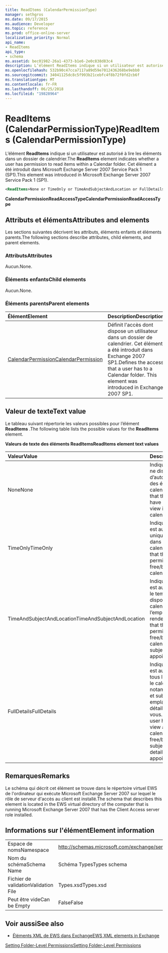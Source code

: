 ```yaml
---
title: ReadItems (CalendarPermissionType)
manager: sethgros
ms.date: 09/17/2015
ms.audience: Developer
ms.topic: reference
ms.prod: office-online-server
localization_priority: Normal
api_name:
- ReadItems
api_type:
- schema
ms.assetid: bec01982-26a1-4373-b1e6-2e0c838d83c4
description: L’élément ReadItems indique si un utilisateur est autorisé à lire les éléments dans un dossier de calendrier. Cet élément a été introduit dans Microsoft Exchange Server 2007 Service Pack 1 (SP1).
ms.openlocfilehash: 532b90c47cca7117a89d59e7012436268be9ebb0
ms.sourcegitcommit: 34041125dc8c5f993b21cebfc4f8b72f0fd2cb6f
ms.translationtype: MT
ms.contentlocale: fr-FR
ms.lasthandoff: 06/25/2018
ms.locfileid: "19828964"
---
```

# <a name="readitems-calendarpermissiontype"></a><span data-ttu-id="5d1c9-104">ReadItems (CalendarPermissionType)</span><span class="sxs-lookup"><span data-stu-id="5d1c9-104">ReadItems (CalendarPermissionType)</span></span>

<span data-ttu-id="5d1c9-105">L’élément **ReadItems** indique si un utilisateur est autorisé à lire les éléments dans un dossier de calendrier.</span><span class="sxs-lookup"><span data-stu-id="5d1c9-105">The **ReadItems** element indicates whether a user has permission to read items within a Calendar folder.</span></span> <span data-ttu-id="5d1c9-106">Cet élément a été introduit dans Microsoft Exchange Server 2007 Service Pack 1 (SP1).</span><span class="sxs-lookup"><span data-stu-id="5d1c9-106">This element was introduced in Microsoft Exchange Server 2007 Service Pack 1 (SP1).</span></span> 
  
```xml
<ReadItems>None or TimeOnly or TimeAndSubjectAndLocation or FullDetails</ReadItems>
```

 <span data-ttu-id="5d1c9-107">**CalendarPermissionReadAccessType**</span><span class="sxs-lookup"><span data-stu-id="5d1c9-107">**CalendarPermissionReadAccessType**</span></span>
## <a name="attributes-and-elements"></a><span data-ttu-id="5d1c9-108">Attributs et éléments</span><span class="sxs-lookup"><span data-stu-id="5d1c9-108">Attributes and elements</span></span>

<span data-ttu-id="5d1c9-109">Les sections suivantes décrivent les attributs, éléments enfants et éléments parents.</span><span class="sxs-lookup"><span data-stu-id="5d1c9-109">The following sections describe attributes, child elements, and parent elements.</span></span>
  
### <a name="attributes"></a><span data-ttu-id="5d1c9-110">Attributs</span><span class="sxs-lookup"><span data-stu-id="5d1c9-110">Attributes</span></span>

<span data-ttu-id="5d1c9-111">Aucun.</span><span class="sxs-lookup"><span data-stu-id="5d1c9-111">None.</span></span>
  
### <a name="child-elements"></a><span data-ttu-id="5d1c9-112">Éléments enfants</span><span class="sxs-lookup"><span data-stu-id="5d1c9-112">Child elements</span></span>

<span data-ttu-id="5d1c9-113">Aucun.</span><span class="sxs-lookup"><span data-stu-id="5d1c9-113">None.</span></span>
  
### <a name="parent-elements"></a><span data-ttu-id="5d1c9-114">Éléments parents</span><span class="sxs-lookup"><span data-stu-id="5d1c9-114">Parent elements</span></span>

|<span data-ttu-id="5d1c9-115">**Élément**</span><span class="sxs-lookup"><span data-stu-id="5d1c9-115">**Element**</span></span>|<span data-ttu-id="5d1c9-116">**Description**</span><span class="sxs-lookup"><span data-stu-id="5d1c9-116">**Description**</span></span>|
|:-----|:-----|
|[<span data-ttu-id="5d1c9-117">CalendarPermission</span><span class="sxs-lookup"><span data-stu-id="5d1c9-117">CalendarPermission</span></span>](calendarpermission.md) <br/> |<span data-ttu-id="5d1c9-p103">Définit l'accès dont dispose un utilisateur dans un dossier de calendrier. Cet élément a été introduit dans Exchange 2007 SP1.</span><span class="sxs-lookup"><span data-stu-id="5d1c9-p103">Defines the access that a user has to a Calendar folder. This element was introduced in Exchange 2007 SP1.</span></span>  <br/> |
   
## <a name="text-value"></a><span data-ttu-id="5d1c9-120">Valeur de texte</span><span class="sxs-lookup"><span data-stu-id="5d1c9-120">Text value</span></span>

<span data-ttu-id="5d1c9-121">Le tableau suivant répertorie les valeurs possibles pour l’élément **ReadItems** .</span><span class="sxs-lookup"><span data-stu-id="5d1c9-121">The following table lists the possible values for the **ReadItems** element.</span></span> 
  
<span data-ttu-id="5d1c9-122">**Valeurs de texte des éléments ReadItems**</span><span class="sxs-lookup"><span data-stu-id="5d1c9-122">**ReadItems element text values**</span></span>

|<span data-ttu-id="5d1c9-123">**Valeur**</span><span class="sxs-lookup"><span data-stu-id="5d1c9-123">**Value**</span></span>|<span data-ttu-id="5d1c9-124">**Description**</span><span class="sxs-lookup"><span data-stu-id="5d1c9-124">**Description**</span></span>|
|:-----|:-----|
|<span data-ttu-id="5d1c9-125">None</span><span class="sxs-lookup"><span data-stu-id="5d1c9-125">None</span></span>  <br/> |<span data-ttu-id="5d1c9-126">Indique que l’utilisateur ne dispose pas d’autorisation d’afficher des éléments dans le calendrier.</span><span class="sxs-lookup"><span data-stu-id="5d1c9-126">Indicates that the user does not have permission to view items in the calendar.</span></span>  <br/> |
|<span data-ttu-id="5d1c9-127">TimeOnly</span><span class="sxs-lookup"><span data-stu-id="5d1c9-127">TimeOnly</span></span>  <br/> |<span data-ttu-id="5d1c9-128">Indique que l’utilisateur est autorisé à afficher uniquement formulées dans le calendrier.</span><span class="sxs-lookup"><span data-stu-id="5d1c9-128">Indicates that the user has permission to view only free/busy time in the calendar.</span></span>  <br/> |
|<span data-ttu-id="5d1c9-129">TimeAndSubjectAndLocation</span><span class="sxs-lookup"><span data-stu-id="5d1c9-129">TimeAndSubjectAndLocation</span></span>  <br/> |<span data-ttu-id="5d1c9-130">Indique que l’utilisateur est autorisé à afficher le temps de disponibilité dans le calendrier et le sujet et l’emplacement du rendez-vous.</span><span class="sxs-lookup"><span data-stu-id="5d1c9-130">Indicates that the user has permission to view free/busy time in the calendar and the subject and location of appointments.</span></span>  <br/> |
|<span data-ttu-id="5d1c9-131">FullDetails</span><span class="sxs-lookup"><span data-stu-id="5d1c9-131">FullDetails</span></span>  <br/> |<span data-ttu-id="5d1c9-132">Indique que l’utilisateur est autorisé à afficher tous les éléments dans le calendrier, notamment formulées et subject, emplacement et les détails des rendez-vous.</span><span class="sxs-lookup"><span data-stu-id="5d1c9-132">Indicates that the user has permission to view all items in the calendar, including free/busy time and subject, location, and details of appointments.</span></span>  <br/> |
   
## <a name="remarks"></a><span data-ttu-id="5d1c9-133">Remarques</span><span class="sxs-lookup"><span data-stu-id="5d1c9-133">Remarks</span></span>

<span data-ttu-id="5d1c9-134">Le schéma qui décrit cet élément se trouve dans le répertoire virtuel EWS de l'ordinateur qui exécute Microsoft Exchange Server 2007 sur lequel le rôle de serveur d'accès au client est installé.</span><span class="sxs-lookup"><span data-stu-id="5d1c9-134">The schema that describes this element is located in the EWS virtual directory of the computer that is running Microsoft Exchange Server 2007 that has the Client Access server role installed.</span></span>
  
## <a name="element-information"></a><span data-ttu-id="5d1c9-135">Informations sur l'élément</span><span class="sxs-lookup"><span data-stu-id="5d1c9-135">Element information</span></span>

|||
|:-----|:-----|
|<span data-ttu-id="5d1c9-136">Espace de noms</span><span class="sxs-lookup"><span data-stu-id="5d1c9-136">Namespace</span></span>  <br/> |http://schemas.microsoft.com/exchange/services/2006/types  <br/> |
|<span data-ttu-id="5d1c9-137">Nom du schéma</span><span class="sxs-lookup"><span data-stu-id="5d1c9-137">Schema Name</span></span>  <br/> |<span data-ttu-id="5d1c9-138">Schéma Types</span><span class="sxs-lookup"><span data-stu-id="5d1c9-138">Types schema</span></span>  <br/> |
|<span data-ttu-id="5d1c9-139">Fichier de validation</span><span class="sxs-lookup"><span data-stu-id="5d1c9-139">Validation File</span></span>  <br/> |<span data-ttu-id="5d1c9-140">Types.xsd</span><span class="sxs-lookup"><span data-stu-id="5d1c9-140">Types.xsd</span></span>  <br/> |
|<span data-ttu-id="5d1c9-141">Peut être vide</span><span class="sxs-lookup"><span data-stu-id="5d1c9-141">Can be Empty</span></span>  <br/> |<span data-ttu-id="5d1c9-142">False</span><span class="sxs-lookup"><span data-stu-id="5d1c9-142">False</span></span>  <br/> |
   
## <a name="see-also"></a><span data-ttu-id="5d1c9-143">Voir aussi</span><span class="sxs-lookup"><span data-stu-id="5d1c9-143">See also</span></span>



- [<span data-ttu-id="5d1c9-144">Éléments XML de EWS dans Exchange</span><span class="sxs-lookup"><span data-stu-id="5d1c9-144">EWS XML elements in Exchange</span></span>](ews-xml-elements-in-exchange.md)


[<span data-ttu-id="5d1c9-145">Setting Folder-Level Permissions</span><span class="sxs-lookup"><span data-stu-id="5d1c9-145">Setting Folder-Level Permissions</span></span>](http://msdn.microsoft.com/library/c7530e86-5112-401c-b10a-9c054ae59f07%28Office.15%29.aspx)

